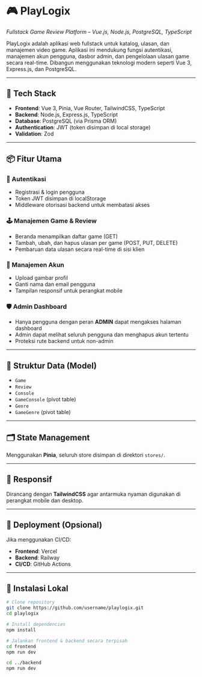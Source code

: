 # 🎮 PlayLogix  
*Fullstack Game Review Platform – Vue.js, Node.js, PostgreSQL, TypeScript*

PlayLogix adalah aplikasi web fullstack untuk katalog, ulasan, dan manajemen video game. Aplikasi ini mendukung fungsi autentikasi, manajemen akun pengguna, dasbor admin, dan pengelolaan ulasan game secara real-time. Dibangun menggunakan teknologi modern seperti Vue 3, Express.js, dan PostgreSQL.

---

## 🔧 Tech Stack

- **Frontend**: Vue 3, Pinia, Vue Router, TailwindCSS, TypeScript  
- **Backend**: Node.js, Express.js, TypeScript  
- **Database**: PostgreSQL (via Prisma ORM)  
- **Authentication**: JWT (token disimpan di local storage)  
- **Validation**: Zod  

---

## 📦 Fitur Utama

### 🔐 Autentikasi
- Registrasi & login pengguna
- Token JWT disimpan di localStorage
- Middleware otorisasi backend untuk membatasi akses

### 🕹️ Manajemen Game & Review
- Beranda menampilkan daftar game (GET)
- Tambah, ubah, dan hapus ulasan per game (POST, PUT, DELETE)
- Pembaruan data ulasan secara real-time di sisi klien

### 👤 Manajemen Akun
- Upload gambar profil
- Ganti nama dan email pengguna
- Tampilan responsif untuk perangkat mobile

### 🛡️ Admin Dashboard
- Hanya pengguna dengan peran **ADMIN** dapat mengakses halaman dashboard
- Admin dapat melihat seluruh pengguna dan menghapus akun tertentu
- Proteksi rute backend untuk non-admin

---

## 🧩 Struktur Data (Model)

- `Game`
- `Review`
- `Console`
- `GameConsole` (pivot table)
- `Genre`
- `GameGenre` (pivot table)

---

## 🗂️ State Management
Menggunakan **Pinia**, seluruh store disimpan di direktori `stores/`.

---

## 📱 Responsif
Dirancang dengan **TailwindCSS** agar antarmuka nyaman digunakan di perangkat mobile dan desktop.

---

## 🚀 Deployment (Opsional)
Jika menggunakan CI/CD:
- **Frontend**: Vercel  
- **Backend**: Railway  
- **CI/CD**: GitHub Actions

---

## 📌 Instalasi Lokal

```bash
# Clone repository
git clone https://github.com/username/playlogix.git
cd playlogix

# Install dependencies
npm install

# Jalankan frontend & backend secara terpisah
cd frontend
npm run dev

cd ../backend
npm run dev
